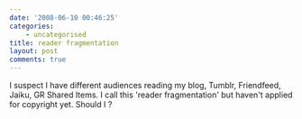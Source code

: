 ```yaml
---
date: '2008-06-10 00:46:25'
categories:
    - uncategorised
title: reader fragmentation
layout: post
comments: true
---
```


I suspect I have different audiences reading my blog, Tumblr,
Friendfeed, Jaiku, GR Shared Items. I call this 'reader fragmentation'
but haven't applied for copyright yet. Should I ?
